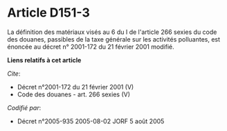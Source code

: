 # Article D151-3

La définition des matériaux visés au 6 du I de l'article 266 sexies du code des douanes, passibles de la taxe générale sur
les activités polluantes, est énoncée au décret n° 2001-172 du 21 février 2001 modifié.

**Liens relatifs à cet article**

_Cite_:

  - Décret n°2001-172 du 21 février 2001 (V)
  - Code des douanes - art. 266 sexies (V)

_Codifié par_:

  - Décret n°2005-935 2005-08-02 JORF 5 août 2005
